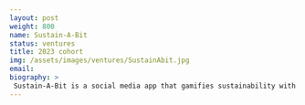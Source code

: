 ```yaml
---
layout: post
weight: 800
name: Sustain-A-Bit
status: ventures
title: 2023 cohort
img: /assets/images/ventures/SustainAbit.jpg
email: 
biography: >
 Sustain-A-Bit is a social media app that gamifies sustainability with user-friendly tracking, community challenges, and social incentives, which will connect users over their sustainable actions and relieve climate anxiety.
---
```

<!--stackedit_data:
eyJoaXN0b3J5IjpbODM1Mjc5MDc1LDIxMTE5Nzg3MTgsMTY5OD
UzMjE1NSwtMTYzMzQxOTA4NV19
-->

